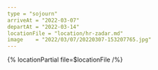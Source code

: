 ```yaml
---
type = "sojourn"
arriveAt = "2022-03-07"
departAt = "2022-03-14"
locationFile = "location/hr-zadar.md"
image    = "2022/03/07/20220307-153207765.jpg"
---
```


{% locationPartial file=$locationFile /%} 
